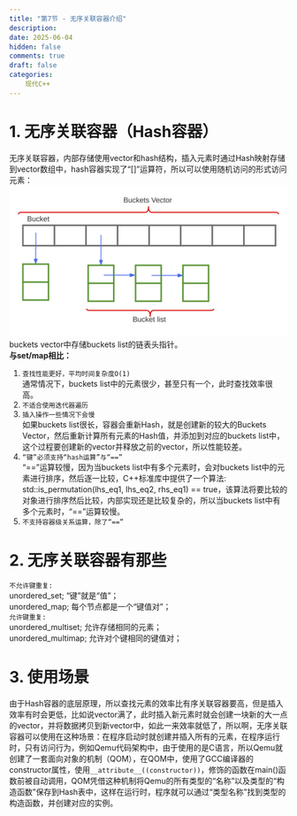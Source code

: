 ```yaml
---
title: "第7节 - 无序关联容器介绍"
description: 
date: 2025-06-04
hidden: false
comments: true
draft: false
categories:
    现代C++
---
```


# 1. 无序关联容器（Hash容器） 
无序关联容器，内部存储使用vector和hash结构，插入元素时通过Hash映射存储到vector数组中，hash容器实现了“[]”运算符，所以可以使用随机访问的形式访问元素：  
![](unordered.svg)  
buckets vector中存储buckets list的链表头指针。   
**与set/map相比：**   
1. `查找性能更好，平均时间复杂度O(1)`    
通常情况下，buckets list中的元素很少，甚至只有一个，此时查找效率很高。     
2. `不适合使用迭代器遍历`      
3. `插入操作一些情况下会慢`    
如果buckets list很长，容器会重新Hash，就是创建新的较大的Buckets Vector，然后重新计算所有元素的Hash值，并添加到对应的buckets list中，这个过程要创建新的vector并释放之前的vector，所以性能较差。  
4. `“键”必须支持“hash运算”与“==”`  
“==”运算较慢，因为当buckets list中有多个元素时，会对buckets list中的元素进行排序，然后逐一比较，C++标准库中提供了一个算法: std::is_permutation(lhs_eq1, lhs_eq2, rhs_eq1) == true，该算法将要比较的对象进行排序然后比较，内部实现还是比较复杂的，所以当buckets list中有多个元素时，“==”运算较慢。    
5. `不支持容器级关系运算，除了“==”`  

# 2. 无序关联容器有那些
`不允许键重复:  `     
unordered_set;        “键”就是“值”；   
unordered_map;        每个节点都是一个“键值对”；    
`允许键重复:  `   
unordered_multiset;   允许存储相同的元素；   
unordered_multimap;   允许对个键相同的键值对；   

# 3. 使用场景
由于Hash容器的底层原理，所以查找元素的效率比有序关联容器要高，但是插入效率有时会更低，比如说vector满了，此时插入新元素时就会创建一块新的大一点的vector，并将数据拷贝到新vector中，如此一来效率就低了，所以啊，无序关联容器可以使用在这种场景：在程序启动时就创建并插入所有的元素，在程序运行时，只有访问行为，例如Qemu代码架构中，由于使用的是C语言，所以Qemu就创建了一套面向对象的机制（QOM），在QOM中，使用了GCC编译器的constructor属性，使用`__attribute__((constructor))`，修饰的函数在main()函数前被自动调用，QOM凭借这种机制将Qemu的所有类型的“名称”以及类型的“构造函数”保存到Hash表中，这样在运行时，程序就可以通过“类型名称”找到类型的构造函数，并创建对应的实例。



